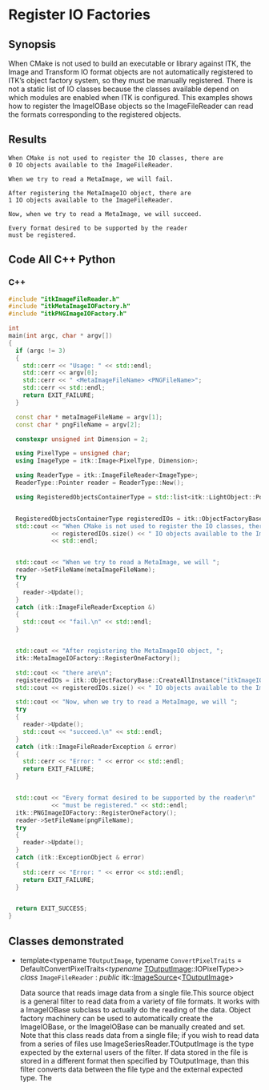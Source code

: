 # Register IO Factories



## Synopsis

When CMake is not used to build an executable or library against ITK, the Image and Transform IO format objects are not automatically registered to ITK’s object factory system, so they must be manually registered. There is not a static list of IO classes because the classes available depend on which modules are enabled when ITK is configured. This examples shows how to register the ImageIOBase objects so the ImageFileReader can read the formats corresponding to the registered objects.

## Results

```
When CMake is not used to register the IO classes, there are
0 IO objects available to the ImageFileReader.

When we try to read a MetaImage, we will fail.

After registering the MetaImageIO object, there are
1 IO objects available to the ImageFileReader.

Now, when we try to read a MetaImage, we will succeed.

Every format desired to be supported by the reader
must be registered.
```

## Code     All     C++     Python   

### C++

```cpp
#include "itkImageFileReader.h"
#include "itkMetaImageIOFactory.h"
#include "itkPNGImageIOFactory.h"

int
main(int argc, char * argv[])
{
  if (argc != 3)
  {
    std::cerr << "Usage: " << std::endl;
    std::cerr << argv[0];
    std::cerr << " <MetaImageFileName> <PNGFileName>";
    std::cerr << std::endl;
    return EXIT_FAILURE;
  }

  const char * metaImageFileName = argv[1];
  const char * pngFileName = argv[2];

  constexpr unsigned int Dimension = 2;

  using PixelType = unsigned char;
  using ImageType = itk::Image<PixelType, Dimension>;

  using ReaderType = itk::ImageFileReader<ImageType>;
  ReaderType::Pointer reader = ReaderType::New();

  using RegisteredObjectsContainerType = std::list<itk::LightObject::Pointer>;


  RegisteredObjectsContainerType registeredIOs = itk::ObjectFactoryBase::CreateAllInstance("itkImageIOBase");
  std::cout << "When CMake is not used to register the IO classes, there are\n"
            << registeredIOs.size() << " IO objects available to the ImageFileReader.\n"
            << std::endl;


  std::cout << "When we try to read a MetaImage, we will ";
  reader->SetFileName(metaImageFileName);
  try
  {
    reader->Update();
  }
  catch (itk::ImageFileReaderException &)
  {
    std::cout << "fail.\n" << std::endl;
  }


  std::cout << "After registering the MetaImageIO object, ";
  itk::MetaImageIOFactory::RegisterOneFactory();

  std::cout << "there are\n";
  registeredIOs = itk::ObjectFactoryBase::CreateAllInstance("itkImageIOBase");
  std::cout << registeredIOs.size() << " IO objects available to the ImageFileReader.\n" << std::endl;

  std::cout << "Now, when we try to read a MetaImage, we will ";
  try
  {
    reader->Update();
    std::cout << "succeed.\n" << std::endl;
  }
  catch (itk::ImageFileReaderException & error)
  {
    std::cerr << "Error: " << error << std::endl;
    return EXIT_FAILURE;
  }


  std::cout << "Every format desired to be supported by the reader\n"
            << "must be registered." << std::endl;
  itk::PNGImageIOFactory::RegisterOneFactory();
  reader->SetFileName(pngFileName);
  try
  {
    reader->Update();
  }
  catch (itk::ExceptionObject & error)
  {
    std::cerr << "Error: " << error << std::endl;
    return EXIT_FAILURE;
  }


  return EXIT_SUCCESS;
}
```

## Classes demonstrated

- template<typename `TOutputImage`, typename `ConvertPixelTraits` = DefaultConvertPixelTraits<*typename* [TOutputImage](https://itk.org/ITKExamples/src/IO/ImageBase/ConvertFileFormats/Documentation.html#_CPPv4I00EN3itk15ImageFileReaderE)::IOPixelType>> *class* `ImageFileReader` : *public* itk::[ImageSource](https://itk.org/ITKExamples/src/Core/Common/ProduceImageProgrammatically/Documentation.html#_CPPv4I0EN3itk11ImageSourceE)<[TOutputImage](https://itk.org/ITKExamples/src/IO/ImageBase/ConvertFileFormats/Documentation.html#_CPPv4I00EN3itk15ImageFileReaderE)> 

  Data source that reads image data from a single file.This source object is a general filter to read data from a variety of file formats. It works with a ImageIOBase subclass to actually do the reading of the data. Object factory machinery can be used to automatically create the ImageIOBase, or the ImageIOBase can be manually created and set. Note that this class reads data from a single file; if you wish to read data from a series of files use ImageSeriesReader.TOutputImage is the type expected by the external users of the filter. If data stored in the file is stored in a different format then specified by TOutputImage, than this filter converts data between the file type and the external expected type. The